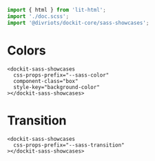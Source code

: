 ```js script
import { html } from 'lit-html';
import './doc.scss';
import '@divriots/dockit-core/sass-showcases';
```

# Colors

```html:html
<dockit-sass-showcases
  css-props-prefix="--sass-color"
  component-class="box"
  style-key="background-color"
></dockit-sass-showcases>
```

# Transition

```html:html
<dockit-sass-showcases
  css-props-prefix="--sass-transition"
></dockit-sass-showcases>
```
